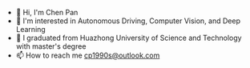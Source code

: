 - 👋 Hi, I'm Chen Pan
- 👀 I'm interested in Autonomous Driving, Computer Vision, and Deep Learning
- 💞️ I graduated from Huazhong University of Science and Technology with master's degree
- 📫 How to reach me cp1990s@outlook.com

<!---
chenpan321/chenpan321 is a ✨ special ✨ repository because its `README.md` (this file) appears on your GitHub profile.
You can click the Preview link to take a look at your changes.
--->
